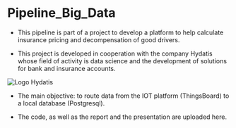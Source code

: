 # Pipeline_Big_Data
- This pipeline is part of a project to develop a platform to help calculate insurance pricing and decompensation of good drivers.

- This project is developed in cooperation with the company Hydatis whose field of activity is data science and the development of solutions for bank and insurance accounts.

<img src="https://i1.wp.com/www.hydatis.com/wp-content/uploads/2020/08/logo-Hydatis-sans-slogan.png" alt="Logo Hydatis">

- The main objective: to route data from the IOT platform (ThingsBoard) to a local database (Postgresql).
 
- The code, as well as the report and the presentation are uploaded here.
